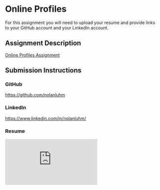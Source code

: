 # Online Profiles
For this assignment you will need to upload your resume and provide links to your GitHub account and your LinkedIn account.

## Assignment Description
[Online Profiles Assignment](https://education.launchcode.org/liftoff/modules/assignments/online-profiles)

## Submission Instructions
 
### GitHub
https://github.com/nolanluhm
 
### LinkedIn
https://www.linkedin.com/in/nolanluhm/

### Resume
![Liftoff Resume](https://github.com/nolanluhm/liftoff-assignments/blob/master/C1-Online_Profiles/Liftoff_Luhm_Resume.pdf)

